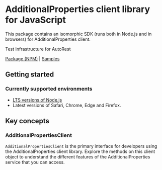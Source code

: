 # AdditionalProperties client library for JavaScript

This package contains an isomorphic SDK (runs both in Node.js and in browsers) for AdditionalProperties client.

Test Infrastructure for AutoRest

[Package (NPM)](https://www.npmjs.com/package/@msinternal/additional-properties) |
[Samples](https://github.com/Azure-Samples/azure-samples-js-management)

## Getting started

### Currently supported environments

- [LTS versions of Node.js](https://nodejs.org/about/releases/)
- Latest versions of Safari, Chrome, Edge and Firefox.




## Key concepts

### AdditionalPropertiesClient

`AdditionalPropertiesClient` is the primary interface for developers using the AdditionalProperties client library. Explore the methods on this client object to understand the different features of the AdditionalProperties service that you can access.

